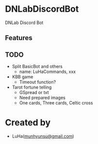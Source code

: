 # DNLabDiscordBot
DNLab Discord Bot

## Features

## TODO
- Split BasicBot and others
  - name: LuHaCommands, xxx
- KBB game
  - Timeout function?
- Tarot fortune telling
  - GSpread or txt
  - Need prepared images
  - One cards, Three cards, Celtic cross

# Created by
- LuHa(munhyunsu@gmail.com)
